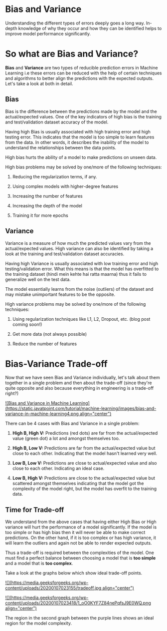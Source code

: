 # Bias and Variance

Understanding the different types of errors deeply goes a long way. In-depth knowledge of why they occur and how they can be identified helps to improve model performance significantly.

# So what are Bias and Variance?

**Bias** and **Variance** are two types of reducible prediction errors in Machine Learning i.e these errors can be reduced with the help of certain techniques and algorithms to better align the predictions with the expected outputs. Let's take a look at both in detail.

## Bias

Bias is the difference between the predictions made by the model and the actual/expected values. One of the key indicators of high bias is the training and test/validation dataset accuracy of the model.

Having high Bias is usually associated with high training error and high testing error. This indicates that the model is too simple to learn features from the data. In other words, it describes the inability of the model to understand the relationships between the data points.

High bias hurts the ability of a model to make predictions on unseen data.

High bias problems may be solved by one/more of the following techniques:

1. Reducing the regularization terms, if any.
    
2. Using complex models with higher-degree features
    
3. Increasing the number of features
    
4. Increasing the depth of the model
    
5. Training it for more epochs
    

## Variance

Variance is a measure of how much the predicted values vary from the actual/expected values. High variance can also be identified by taking a look at the training and test/validation dataset accuracies.

Having high Variance is usually associated with low training error and high testing/validation error. What this means is that the model has overfitted to the training dataset (hindi mein kehte hai ratta maarna) thus it fails to generalize well on the test data.

The model essentially learns from the noise (outliers) of the dataset and may mistake unimportant features to be the opposite.

High variance problems may be solved by one/more of the following techniques:

1. Using regularization techniques like L1, L2, Dropout, etc. (blog post coming soon!)
    
2. Get more data (not always possible)
    
3. Reduce the number of features
    

# Bias-Variance Trade-off

Now that we have seen Bias and Variance individually, let's talk about them together in a single problem and then about the trade-off (since they're quite opposite and also because everything in engineering is a trade-off right?)

[![Bias and Variance in Machine Learning](https://static.javatpoint.com/tutorial/machine-learning/images/bias-and-variance-in-machine-learning4.png align="center")](https://www.javatpoint.com/bias-and-variance-in-machine-learning)

There can be 4 cases with Bias and Variance in a single problem:

1. **High B, High V:** Predictions (red dots) are far from the actual/expected value (green dot) a lot and amongst themselves too.
    
2. **High B, Low V:** Predictions are far from the actual/expected value but close to each other. Indicating that the model hasn't learned very well.
    
3. **Low B, Low V:** Predictions are close to actual/expected value and also close to each other. Indicating an ideal case.
    
4. **Low B, High V:** Predictions are close to the actual/expected value but scattered amongst themselves indicating that the model got the complexity of the model right, but the model has overfit to the training data.
    

## **Time for Trade-off**

We understand from the above cases that having either High Bias or High variance will hurt the performance of a model significantly. If the model is too simple or has high bias then it will never be able to make correct predictions. On the other hand, if it is too complex or has high variance, it will learn the outliers and again not be able to render expected outputs.

Thus a trade-off is required between the complexities of the model. One must find a perfect balance between choosing a model that is **too simple** and a model that is **too complex**.

Take a look at the graphs below which show ideal trade-off points.

[![](https://media.geeksforgeeks.org/wp-content/uploads/20200107023155/tradeoff.jpg align="center")](https://www.geeksforgeeks.org/ml-bias-variance-trade-off/)

[![](https://media.geeksforgeeks.org/wp-content/uploads/20200107023418/1_oO0KYF7Z84nePqfsJ9E0WQ.png align="center")](https://www.geeksforgeeks.org/ml-bias-variance-trade-off/)

The region in the second graph between the purple lines shows an ideal region for the model complexity.